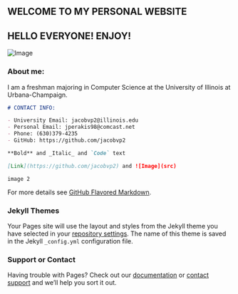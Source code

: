 ## WELCOME TO MY PERSONAL WEBSITE

## HELLO EVERYONE! ENJOY! 

![Image](https://user-images.githubusercontent.com/32140070/33968608-754db27e-e02e-11e7-9b45-8da7f921dc1f.PNG?raw=true)

### About me:


I am a freshman majoring in Computer Science at the University of Illinois at Urbana-Champaign.

```markdown
# CONTACT INFO:

- University Email: jacobvp2@illinois.edu
- Personal Email: jperakis98@comcast.net
- Phone: (630)379-4235
- GitHub: https://github.com/jacobvp2 

**Bold** and _Italic_ and `Code` text

[Link](https://github.com/jacobvp2) and ![Image](src)
```
```
image 2
```
For more details see [GitHub Flavored Markdown](https://guides.github.com/features/mastering-markdown/).

### Jekyll Themes

Your Pages site will use the layout and styles from the Jekyll theme you have selected in your [repository settings](https://github.com/jacobvp2/jacobvp2.github.io/settings). The name of this theme is saved in the Jekyll `_config.yml` configuration file.

### Support or Contact

Having trouble with Pages? Check out our [documentation](https://help.github.com/categories/github-pages-basics/) or [contact support](https://github.com/contact) and we’ll help you sort it out.
